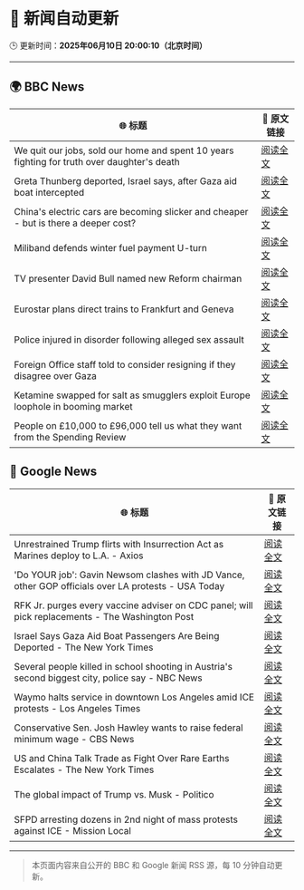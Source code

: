 # 🧠 新闻自动更新

🕒 更新时间：**2025年06月10日 20:00:10（北京时间）**

---

## 🌍 BBC News

| 🌐 标题 | 🔗 原文链接 |
|--------|-------------|
| We quit our jobs, sold our home and spent 10 years fighting for truth over daughter's death | [阅读全文](https://www.bbc.com/news/articles/cdxn5d4dzrwo) |
| Greta Thunberg deported, Israel says, after Gaza aid boat intercepted | [阅读全文](https://www.bbc.com/news/articles/c5y264x3nnno) |
| China's electric cars are becoming slicker and cheaper - but is there a deeper cost? | [阅读全文](https://www.bbc.com/news/articles/cy8d4v69jw6o) |
| Miliband defends winter fuel payment U-turn | [阅读全文](https://www.bbc.com/news/articles/c79e0qq3r31o) |
| TV presenter David Bull named new Reform chairman | [阅读全文](https://www.bbc.com/news/articles/c3v54d60y6vo) |
| Eurostar plans direct trains to Frankfurt and Geneva | [阅读全文](https://www.bbc.com/news/articles/cded0zypxl7o) |
| Police injured in disorder following alleged sex assault | [阅读全文](https://www.bbc.com/news/articles/ckg4v04p008o) |
| Foreign Office staff told to consider resigning if they disagree over Gaza | [阅读全文](https://www.bbc.com/news/articles/cy8nzx1475ro) |
| Ketamine swapped for salt as smugglers exploit Europe loophole in booming market | [阅读全文](https://www.bbc.com/news/articles/c201jjgkvjlo) |
| People on £10,000 to £96,000 tell us what they want from the Spending Review | [阅读全文](https://www.bbc.com/news/articles/c1de612exp4o) |

## 📰 Google News

| 🌐 标题 | 🔗 原文链接 |
|--------|-------------|
| Unrestrained Trump flirts with Insurrection Act as Marines deploy to L.A. - Axios | [阅读全文](https://news.google.com/rss/articles/CBMiggFBVV95cUxQMWJJTmJJN3UtVEFuUEhod3Y0WExUWTVjXzRaZ29kOGkydHhpQTlHRnV5QjJ3N1NEMloxc01hSkE5enVUaXIyN2N6ZjlvMG9rcEpFM1c3NmVZNFJQUlhSR0t0TDY2NkFLbmJvQ3hSVEd0MTJaU29YN1lnNUp2bjVucWlB?oc=5) |
| 'Do YOUR job': Gavin Newsom clashes with JD Vance, other GOP officials over LA protests - USA Today | [阅读全文](https://news.google.com/rss/articles/CBMiqwFBVV95cUxQSExXckVFTjU2cTFKNjc2VlhnNWZhRjRsaW9KR24yMlJUMmswYjdrUS04YU5VdkFOVzh6em1EWWozeDRZS2NVMEFJbzVFb3FnYTBKV1lHdkplTXo3bzZkOUYySUgyRTVJeWdSVVhHM0k5blJRbU9iUncyVjJMOHpKZ2VtZGtjQmdkbTNpZnVqdXdOdlBvWnQwcUY3Si1xWXlFc3RzN3RRX3NCa0U?oc=5) |
| RFK Jr. purges every vaccine adviser on CDC panel; will pick replacements - The Washington Post | [阅读全文](https://news.google.com/rss/articles/CBMilgFBVV95cUxPd2tOSUIxeV85djg5YURaeFNRdXBZQjYtc2NMeWpaQmpwcE11Rk9MNktqbGszanRya1Q5TXBPX0lvUVBjV28taWNuVE92UmM2OW5iWnlhZ3RidWlmbnp6bnJoa0Vhb0Q1eWNhSkN1ZHlpdHNVVmJkZVp5VHR6UFYtbkZISTNNWlp4Q29mYU9ybUhyLWZYR0E?oc=5) |
| Israel Says Gaza Aid Boat Passengers Are Being Deported - The New York Times | [阅读全文](https://news.google.com/rss/articles/CBMioAFBVV95cUxQalFBOEVXMlNQMlJ4Rm9sQUgwemRNVUxvcHZUX2hEWmQtS3JCY1JXei1JVDZobnNyc0xQdzNYZUl5LTc1a2haMHJBa1VJcU9NMy1pY2tpX1pCN214dXpWalR4dDBRWlIxcUE5Qkdwd3dLTXFfQUdmSmlHanlKSzlQNUpGUzI0V21MMGpWc0VzYWdxOGo4RzY5eGJncXRPa2Vm?oc=5) |
| Several people killed in school shooting in Austria's second biggest city, police say - NBC News | [阅读全文](https://news.google.com/rss/articles/CBMipAFBVV95cUxOY0VfbHowNWtOdmRBZXROZ2t4czlETmNMTTJaalRYTXFVZ2V3WU9TRURoQ2FicUtRMXNIX1pyWE9fVVNVbkJZUllpMUVzWHB1dndUZEVfVVMzRUtMSl9uSmNHb1U4ZjkxcWFJNEVGMTQ3WFIzd3dLRnJMQm9pQmdtS2RWSmJKWUlYRGVvU3dONm52c2Y4dHY0V1ViTHFIZHBVSW5qbw?oc=5) |
| Waymo halts service in downtown Los Angeles amid ICE protests - Los Angeles Times | [阅读全文](https://news.google.com/rss/articles/CBMisAFBVV95cUxPdnFuMjRUMGtRMC0wUnRISGpvRi1COWw0OUIwM0FSWWltbWpDZ0h1WFZLMk9sclpwQXp2WVNYNXo4UVB4UFVVM0Y3UHFCMzVvSUZKWG5LWVVzVks5YVh1ei1CR295UDN3Ujd5RERBd2hfcWlEZVA0THBIakNQNkVkeTdoajlxOVljNlZqWk1wd3Y0dERqa0lOWGFWZllsT2t1ZS1iRXpoNDkzZVlwM3FQNg?oc=5) |
| Conservative Sen. Josh Hawley wants to raise federal minimum wage - CBS News | [阅读全文](https://news.google.com/rss/articles/CBMid0FVX3lxTE1CTlRlU0owYVhpcWptMTJWOGZUTmhaWnZTT0VEeFJYNnhQUDViQ3BwTk5NZElycVRQT21iR3FYVGhHZ1JybVMzRkhVQzhKc3NwRWktMXZoYWFjbG9KYkpqWEMxc2d4MDg2OHUtLWN3RFdJWWlBc2dZ0gF8QVVfeXFMT3pyS01SeEZHUkRBRGMtT2pFbjdXNjJlNzd3ZWt4ZEVDdzExTnRFVlBKRHhWNW1EWVNkWUFrZm1WY1M5SldiR1lKZjVKelVCWEpScmxGLUZkM1FUak1TcjJPY1NaeFdtYU5OekV3RktSLWhneFVlMGh4cTIzdw?oc=5) |
| US and China Talk Trade as Fight Over Rare Earths Escalates - The New York Times | [阅读全文](https://news.google.com/rss/articles/CBMigwFBVV95cUxNaXpFX2FwNm9SczZrQnRmNkYwSHRPaElyYWtUclZHeHdzb3BfU1VIb1YzbEljdm42QmgyVUE5VXBMQTdQbXdwX3VDY21jaGZ2UnRaMGl4NDc3UzRoeEhyaXpVa2I0U2VmclBoWVVEMzZUN0drcTg1enpndjNmVTVUNTdtYw?oc=5) |
| The global impact of Trump vs. Musk - Politico | [阅读全文](https://news.google.com/rss/articles/CBMijAFBVV95cUxNMGpULXlKRHBRV3NtRGJzdjlHU2R2SmJ1LXVKUDhCMFd2RzJFREduQ1ZIWFRyR052WU93QmhSSlluZUVrZ2FlTUpCRXpkSG93RFlPY3lMRjJhS3Q5TFg4MDczM2VrOHJ1YU1FdFduMzFYbXJ2VE5YNHB4cXZwS0xrbTdLcXZUeTZQTUxvdA?oc=5) |
| SFPD arresting dozens in 2nd night of mass protests against ICE - Mission Local | [阅读全文](https://news.google.com/rss/articles/CBMiigFBVV95cUxQUjU1b3FaRndNaGotLTY0eVNEMC00amVwSDBGTVE1cjdkaWhiNi0zaDEwTmhxTGItaWtEajkxZnljTEwzd0FrUC16aWEtRDdjdEw0LTdwTWdHTlU2RVpjZDRvX09BN21Fai1DRjBscHZvYlBGTkRFN0dQODdwNmxsNVNNSzZuQUpkelE?oc=5) |

---
> 本页面内容来自公开的 BBC 和 Google 新闻 RSS 源，每 10 分钟自动更新。